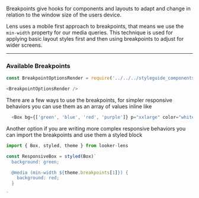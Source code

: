 Breakpoints give hooks for components and layouts to adapt and change in relation to the window size of the users device.

Lens uses a mobile first approach to breakpoints, that means we use the `min-width` property for our media queries. This technique is used for applying basic layout styles first and then using breakpoints to adjust for wider screens.

***

### Available Breakpoints


```js noeditor
const BreakpointOptionsRender = require('../../../styleguide_components/BreakpointTable').BreakpointOptionsRender;

<BreakpointOptionsRender />
```

There are a few ways to use the breakpoints, for simpler responsive behaviors you can use them as an array of values inline like

```js
  <Box bg={['green', 'blue', 'red', 'purple']} p="xxlarge" color="white">My background changes color as you resize the window</Box>
```

Another option if you are writing more complex responsive behaviors you can import the breakpoints and use them a styled block

```typescript jsx
import { Box, styled, theme } from looker-lens

const ResponsiveBox = styled(Box)`
  background: green;

  @media (min-width ${theme.breakpoints[1]}) {
    background: red;
  }

`
```

